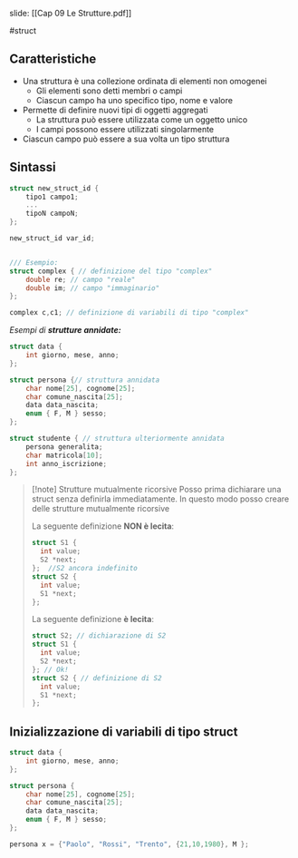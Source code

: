 slide: [[Cap 09 Le Strutture.pdf]]

#struct

## Caratteristiche
- Una struttura è una collezione ordinata di elementi non omogenei 
	- Gli elementi sono detti membri o campi 
	- Ciascun campo ha uno specifico tipo, nome e valore 
- Permette di definire nuovi tipi di oggetti aggregati 
	- La struttura può essere utilizzata come un oggetto unico 
	- I campi possono essere utilizzati singolarmente 
- Ciascun campo può essere a sua volta un tipo struttura



## Sintassi

```cpp
struct new_struct_id {
	tipo1 campo1; 
	...
	tipoN campoN; 
}; 

new_struct_id var_id; 


/// Esempio: 
struct complex { // definizione del tipo "complex" 
	double re; // campo "reale" 
	double im; // campo "immaginario" 
}; 

complex c,c1; // definizione di variabili di tipo "complex"
```


_Esempi di **strutture annidate:**_

```cpp
struct data {
	int giorno, mese, anno; 
}; 

struct persona {// struttura annidata
	char nome[25], cognome[25];
	char comune_nascita[25]; 
	data data_nascita; 
	enum { F, M } sesso; 
}; 

struct studente { // struttura ulteriormente annidata 
	persona generalita; 
	char matricola[10]; 
	int anno_iscrizione;
};
```


> [!note] Strutture mutualmente ricorsive
> Posso prima dichiarare una struct senza definirla immediatamente. In questo modo posso creare delle strutture mutualmente ricorsive
> 
> La seguente definizione **NON è lecita**:
> ```cpp
> struct S1 { 
> 	int value; 
> 	S2 *next; 
> };  //S2 ancora indefinito 
> struct S2 {
> 	int value; 
> 	S1 *next; 
> };
> ```
>
> La seguente definizione **è lecita**:
> ```cpp
> struct S2; // dichiarazione di S2 
> struct S1 {
> 	int value; 
> 	S2 *next; 
> }; // Ok! 
> struct S2 { // definizione di S2 
> 	int value; 
> 	S1 *next;
> };



## Inizializzazione di variabili di tipo struct

```cpp
struct data { 
	int giorno, mese, anno;
}; 

struct persona {
	char nome[25], cognome[25];
	char comune_nascita[25]; 
	data data_nascita; 
	enum { F, M } sesso; 
};

persona x = {"Paolo", "Rossi", "Trento", {21,10,1980}, M };
```
